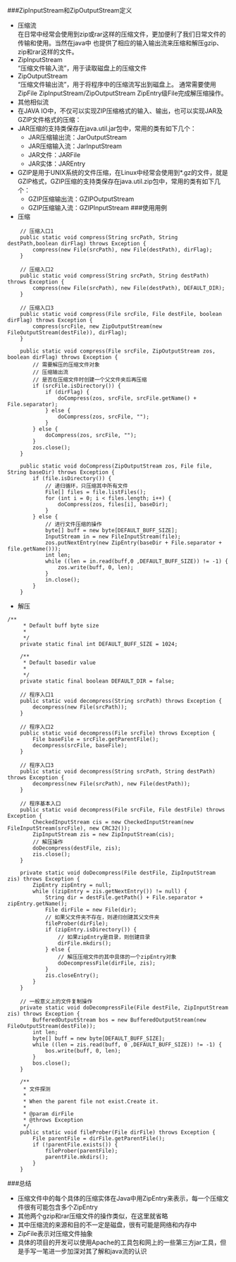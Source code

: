 ###ZipInputStream和ZipOutputStream定义
- 压缩流  
  在日常中经常会使用到zip或rar这样的压缩文件，更加便利了我们日常文件的传输和使用。当然在java中
也提供了相应的输入输出流来压缩和解压gzip、zip和rar这样的文件。
- ZipInputStream  
  “压缩文件输入流”，用于读取磁盘上的压缩文件
- ZipOutputStream  
  “压缩文件输出流”，用于将程序中的压缩流写出到磁盘上。
  通常需要使用ZipFile ZipInputStream/ZipOutputStream ZipEntry级File完成解压缩操作。
- 其他相似流  
- 在JAVA IO中，不仅可以实现ZIP压缩格式的输入、输出，也可以实现JAR及GZIP文件格式的压缩：  
- JAR压缩的支持类保存在java.util.jar包中，常用的类有如下几个：  
  - JAR压缩输出流：JarOutputStream
  - JAR压缩输入流：JarInputStream
  - JAR文件：JARFile
  - JAR实体：JAREntry
- GZIP是用于UNIX系统的文件压缩，在Linux中经常会使用到*.gz的文件，就是GZIP格式，GZIP压缩的支持类保存在java.util.zip包中，常用的类有如下几个：  
  - GZIP压缩输出流：GZIPOutputStream
  - GZIP压缩输入流：GZIPInputStream
###使用用例
- 压缩
```
    // 压缩入口1
    public static void compress(String srcPath, String destPath,boolean dirFlag) throws Exception {
        compress(new File(srcPath), new File(destPath), dirFlag);
    }
    
    // 压缩入口2
    public static void compress(String srcPath, String destPath) throws Exception {
        compress(new File(srcPath), new File(destPath), DEFAULT_DIR);
    }
    
    // 压缩入口3
    public static void compress(File srcFile, File destFile, boolean dirFlag) throws Exception {
        compress(srcFile, new ZipOutputStream(new FileOutputStream(destFile)), dirFlag);
    }

    public static void compress(File srcFile, ZipOutputStream zos, boolean dirFlag) throws Exception {
        // 需要解压的压缩文件对象
        // 压缩输出流
        // 是否在压缩文件时创建一个父文件夹后再压缩
        if (srcFile.isDirectory()) {
            if (dirFlag) {
                doCompress(zos, srcFile, srcFile.getName() + File.separator);
            } else {
                doCompress(zos, srcFile, "");
            }
        } else {
            doCompress(zos, srcFile, "");
        }
        zos.close();
    }

    public static void doCompress(ZipOutputStream zos, File file, String baseDir) throws Exception {
        if (file.isDirectory()) {
            // 递归循环，只压缩其中所有文件
            File[] files = file.listFiles();
            for (int i = 0; i < files.length; i++) {
                doCompress(zos, files[i], baseDir);
            }
        } else {
            // 进行文件压缩的操作
            byte[] buff = new byte[DEFAULT_BUFF_SIZE];
            InputStream in = new FileInputStream(file);
            zos.putNextEntry(new ZipEntry(baseDir + File.separator + file.getName()));
            int len;
            while ((len = in.read(buff,0 ,DEFAULT_BUFF_SIZE)) != -1) {
                zos.write(buff, 0, len);
            }
            in.close();
        }
    }
```
- 解压
```
/**
     * Default buff byte size
     *
     */
    private static final int DEFAULT_BUFF_SIZE = 1024;

    /**
     * Default basedir value
     *
     */
    private static final boolean DEFAULT_DIR = false;

    // 程序入口1
    public static void decompress(String srcPath) throws Exception {
        decompress(new File(srcPath));
    }

    // 程序入口2
    public static void decompress(File srcFile) throws Exception {
        File baseFile = srcFile.getParentFile();
        decompress(srcFile, baseFile);
    }

    // 程序入口3
    public static void decompress(String srcPath, String destPath) throws Exception {
        decompress(new File(srcPath), new File(destPath));
    }

    // 程序基本入口
    public static void decompress(File srcFile, File destFile) throws Exception {
        CheckedInputStream cis = new CheckedInputStream(new FileInputStream(srcFile), new CRC32());
        ZipInputStream zis = new ZipInputStream(cis);
        // 解压操作
        doDecompress(destFile, zis);
        zis.close();
    }

    private static void doDecompress(File destFile, ZipInputStream zis) throws Exception {
        ZipEntry zipEntry = null;
        while ((zipEntry = zis.getNextEntry()) != null) {
            String dir = destFile.getPath() + File.separator + zipEntry.getName();
            File dirFile = new File(dir);
            // 如果父文件夹不存在，则递归创建其父文件夹
            fileProber(dirFile);
            if (zipEntry.isDirectory()) {
                // 如果zipEntry是目录，则创建目录
                dirFile.mkdirs();
            } else {
                // 解压压缩文件的其中具体的一个zipEntry对象
                doDecompressFile(dirFile, zis);
            }
            zis.closeEntry();
        }
    }
    
    // 一般意义上的文件复制操作
    private static void doDecompressFile(File destFile, ZipInputStream zis) throws Exception {
        BufferedOutputStream bos = new BufferedOutputStream(new FileOutputStream(destFile));
        int len;
        byte[] buff = new byte[DEFAULT_BUFF_SIZE];
        while ((len = zis.read(buff, 0 ,DEFAULT_BUFF_SIZE)) != -1) {
            bos.write(buff, 0, len);
        }
        bos.close();
    }

    /**
     * 文件探测
     *
     * When the parent file not exist.Create it.
     *
     * @param dirFile
     * @throws Exception
     */
    public static void fileProber(File dirFile) throws Exception {
        File parentFile = dirFile.getParentFile();
        if (!parentFile.exists()) {
            fileProber(parentFile);
            parentFile.mkdirs();
        }
    }
```
###总结
- 压缩文件中的每个具体的压缩实体在Java中用ZipEntry来表示，每一个压缩文件很有可能包含多个ZipEntry
- 其他两个gzip和rar压缩文件的操作类似，在这里就省略
- 其中压缩流的来源和目的不一定是磁盘，很有可能是网络和内存中
- ZipFile表示对压缩文件抽象
- 具体的项目的开发可以使用Apache的工具包和网上的一些第三方jar工具，但是手写一笔进一步加深对其了解和java流的认识